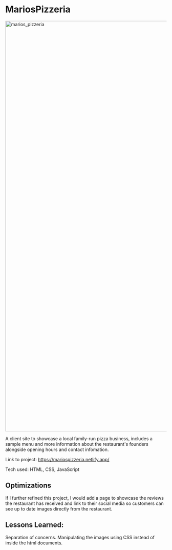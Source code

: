 # MariosPizzeria

<img width="1280" alt="marios_pizzeria" src="https://user-images.githubusercontent.com/90465357/198887112-66b44e07-2098-4681-bff1-a16aa8ad7db6.png">

A client site to showcase a local family-run pizza business, includes a sample menu and more information about the restaurant's founders alongside opening hours and contact infomation.

Link to project: https://mariospizzeria.netlify.app/

Tech used: HTML, CSS, JavaScript

## Optimizations

If I further refined this project, I would add a page to showcase the reviews the restaurant has received and link to their social media so customers can see up to date images directly from the restaurant. 


## Lessons Learned:

Separation of concerns. Manipulating the images using CSS instead of inside the html documents.

